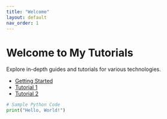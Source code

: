 ```yaml
---
title: "Welcome"
layout: default
nav_order: 1
---
```


# Welcome to My Tutorials

Explore in-depth guides and tutorials for various technologies.

- [Getting Started](getting-started.md)
- [Tutorial 1](/tutorials/tutorial-1.md)
- [Tutorial 2](/tutorials/tutorial-2.md)

```python
# Sample Python Code
print("Hello, World!")
